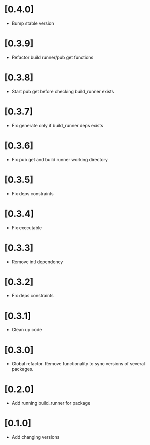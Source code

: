 # [0.4.0]
* Bump stable version

# [0.3.9]
* Refactor build runner/pub get functions

# [0.3.8]
* Start pub get before checking build_runner exists

# [0.3.7]
* Fix generate only if build_runner deps exists

# [0.3.6]
* Fix pub get and build runner working directory

# [0.3.5]
* Fix deps constraints

# [0.3.4]
* Fix executable

# [0.3.3]
* Remove intl dependency

# [0.3.2]
* Fix deps constraints

# [0.3.1]
* Clean up code

# [0.3.0]
* Global refactor. Remove functionality to sync versions of several packages.

# [0.2.0] 
* Add running build_runner for package

# [0.1.0]
* Add changing versions
